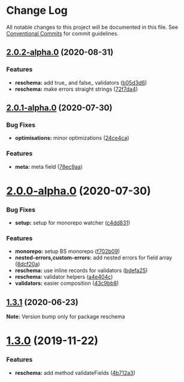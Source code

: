 # Change Log

All notable changes to this project will be documented in this file.
See [Conventional Commits](https://conventionalcommits.org) for commit guidelines.

## [2.0.2-alpha.0](https://github.com/Astrocoders/reform/compare/reschema@2.0.1-alpha.0...reschema@2.0.2-alpha.0) (2020-08-31)


### Features

* **reschema:** add true_ and false_ validators ([b05d3d6](https://github.com/Astrocoders/reform/commit/b05d3d60564cd2a412935efe2e924a2156f19575))
* **reschema:** make errors straight strings ([72f7da4](https://github.com/Astrocoders/reform/commit/72f7da4133cf68492f8357b750814e0b4ab95807))





## [2.0.1-alpha.0](https://github.com/Astrocoders/reform/compare/reschema@2.0.0-alpha.0...reschema@2.0.1-alpha.0) (2020-07-30)


### Bug Fixes

* **optimisations:** minor optimizations ([24ce4ca](https://github.com/Astrocoders/reform/commit/24ce4cace3eefbbab656e8349f3a3eab22d67922))


### Features

* **meta:** meta field ([78ec9aa](https://github.com/Astrocoders/reform/commit/78ec9aa68f0f07246e2e3863dd6efd95b7b60c88))





# [2.0.0-alpha.0](https://github.com/Astrocoders/reform/compare/reschema@1.3.1...reschema@2.0.0-alpha.0) (2020-07-30)


### Bug Fixes

* **setup:** setup for monorepo watcher ([c4dd831](https://github.com/Astrocoders/reform/commit/c4dd8315574a1d74e90b930cb10c1b01a9ef4d38))


### Features

* **monorepo:** setup BS monorepo ([f702b09](https://github.com/Astrocoders/reform/commit/f702b0934f772c77ccd6e0eb01d98bdb5fc46c1e))
* **nested-errors,custom-errors:** add nested errors for field array ([8dcf20a](https://github.com/Astrocoders/reform/commit/8dcf20aa5e20bd383a2836c16ae64b8cbe38c5ca))
* **reschema:** use inline records for validators ([bdefa25](https://github.com/Astrocoders/reform/commit/bdefa25041429264f733bbdf8eb2ee7bc96884a5))
* **reschema:** validator helpers ([a4e404c](https://github.com/Astrocoders/reform/commit/a4e404c77637c3b7e13a702186f21d68c6b1419f))
* **validators:** easier composition ([43c9bb8](https://github.com/Astrocoders/reform/commit/43c9bb8c8bacc7497d91ac43d948bcf69a5a0edf))





## [1.3.1](https://github.com/Astrocoders/reform/compare/reschema@1.3.0...reschema@1.3.1) (2020-06-23)

**Note:** Version bump only for package reschema





# [1.3.0](https://github.com/Astrocoders/reform/compare/reschema@1.2.0...reschema@1.3.0) (2019-11-22)


### Features

* **reschema:** add method validateFields ([4b712a3](https://github.com/Astrocoders/reform/commit/4b712a3))
